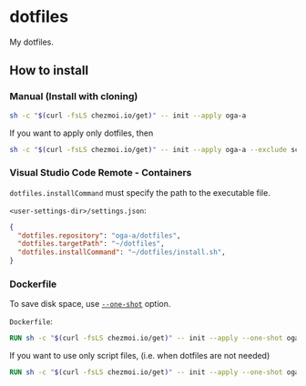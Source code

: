 # dotfiles

My dotfiles.

## How to install

### Manual (Install with cloning)

```zsh
sh -c "$(curl -fsLS chezmoi.io/get)" -- init --apply oga-a
```

If you want to apply only dotfiles, then

```zsh
sh -c "$(curl -fsLS chezmoi.io/get)" -- init --apply oga-a --exclude scripts
```

### Visual Studio Code Remote - Containers

`dotfiles.installCommand` must specify the path to the executable file.

`<user-settings-dir>/settings.json`:

```json
{
  "dotfiles.repository": "oga-a/dotfiles",
  "dotfiles.targetPath": "~/dotfiles",
  "dotfiles.installCommand": "~/dotfiles/install.sh",
}
```

### Dockerfile
To save disk space, use [`--one-shot`](https://www.chezmoi.io/reference/commands/init/#-one-shot) option.

`Dockerfile`:

```dockerfile
RUN sh -c "$(curl -fsLS chezmoi.io/get)" -- init --apply --one-shot oga-a
```

If you want to use only script files, (i.e. when dotfiles are not needed)

```dockerfile
RUN sh -c "$(curl -fsLS chezmoi.io/get)" -- init --apply --one-shot oga-a --include scripts
```
